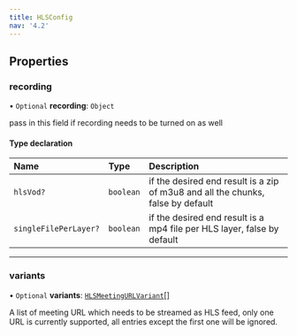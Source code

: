 ```yaml
---
title: HLSConfig
nav: '4.2'
---
```


## Properties

### recording

• `Optional` **recording**: `Object`

pass in this field if recording needs to be turned on as well

#### Type declaration

| Name                  | Type      | Description                                                                     |
| :-------------------- | :-------- | :------------------------------------------------------------------------------ |
| `hlsVod?`             | `boolean` | if the desired end result is a zip of m3u8 and all the chunks, false by default |
| `singleFilePerLayer?` | `boolean` | if the desired end result is a mp4 file per HLS layer, false by default         |

---

### variants

• `Optional` **variants**: [`HLSMeetingURLVariant`](/api-reference/javascript/v2/interfaces/HLSMeetingURLVariant)[]

A list of meeting URL which needs to be streamed as HLS feed, only one URL is currently supported, all entries
except the first one will be ignored.
